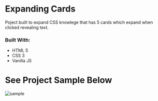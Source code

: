 # Expanding Cards

Poject built to expand CSS knowlege that has 5 cards which expand when clicked revealing text.

### Built With:
* HTML 5
* CSS 3
* Vanilla JS

# See Project Sample Below

![sample](./images/css-project-1.gif)